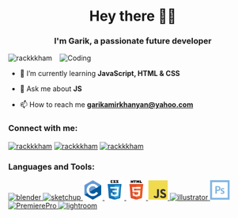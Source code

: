 <h1 align="center">Hey there 🙌🏻</h1>
<h3 align="center">I'm Garik, a passionate future developer</h3>

<img align="right" alt="Coding" width="400" src="https://cutewallpaper.org/28/cyber-wallpaper-gif/cybersecurity-building-a-secure-digital-society.gif">

<p align="left"> <img src="https://komarev.com/ghpvc/?username=rackkkham&label=Profile%20views&color=0e75b6&style=flat" alt="rackkkham" /> </p>

- 🌱 I’m currently learning **JavaScript, HTML & CSS**

- 💬 Ask me about **JS**

- 📫 How to reach me **garikamirkhanyan@yahoo.com**

<h3 align="left">Connect with me:</h3>
<p align="left">
<a href="https://twitter.com/rackkkham" target="blank"><img align="center" src="https://raw.githubusercontent.com/rahuldkjain/github-profile-readme-generator/master/src/images/icons/Social/twitter.svg" alt="rackkkham" height="30" width="40" /></a>
<a href="https://instagram.com/rackkkham" target="blank"><img align="center" src="https://raw.githubusercontent.com/rahuldkjain/github-profile-readme-generator/master/src/images/icons/Social/instagram.svg" alt="rackkkham" height="30" width="40" /></a>
<a href="https://t.me/rackkkham" target="blank"><img align="center" 
src="https://static.vecteezy.com/system/resources/previews/023/986/562/original/telegram-logo-telegram-logo-transparent-telegram-icon-transparent-free-free-png.png"
alt="rackkkham" height="40" width="40" /></a>
</p>

<h3 align="left">Languages and Tools:</h3>

<p align="left"> 
  <a href="https://www.blender.org/" target="_blank" rel="noreferrer"> <img src="https://download.blender.org/branding/community/blender_community_badge_white.svg" alt="blender" width="40" height="40"/> </a> 
  <a href="https://www.sketchup.com" target="_blank" rel="noreferrer"> <img src="https://i.imgur.com/lNa2QtW.png" alt="sketchup" width="40" height="40"/> </a> 
  <a href="https://www.cprogramming.com/" target="_blank" rel="noreferrer"> <img src="https://raw.githubusercontent.com/devicons/devicon/master/icons/c/c-original.svg" alt="c" width="40" height="40"/> </a>
  <a href="https://www.w3schools.com/css/" target="_blank" rel="noreferrer"> <img src="https://raw.githubusercontent.com/devicons/devicon/master/icons/css3/css3-original-wordmark.svg" alt="css3" width="40" height="40"/> </a> 
  <a href="https://www.w3.org/html/" target="_blank" rel="noreferrer"> <img src="https://raw.githubusercontent.com/devicons/devicon/master/icons/html5/html5-original-wordmark.svg" alt="html5" width="40" height="40"/> </a> 
    <a href="https://developer.mozilla.org/en-US/docs/Web/JavaScript" target="_blank" rel="noreferrer"> <img src="https://raw.githubusercontent.com/devicons/devicon/master/icons/javascript/javascript-original.svg" alt="javascript" width="40" height="40"/> </a> 
  <a href="https://www.adobe.com/in/products/illustrator.html" target="_blank" rel="noreferrer"> <img src="https://www.vectorlogo.zone/logos/adobe_illustrator/adobe_illustrator-icon.svg" alt="illustrator" width="40" height="40"/> </a> 
  <a href="https://www.photoshop.com/en" target="_blank" rel="noreferrer"> <img src="https://raw.githubusercontent.com/devicons/devicon/master/icons/photoshop/photoshop-line.svg" alt="photoshop" width="40" height="40"/> </a> 
  <a href="https://www.adobe.com/products/premiere.html" target="_blank" rel="noreferrer"> <img src="https://upload.wikimedia.org/wikipedia/commons/thumb/f/f2/Adobe_Premiere_Pro_Logo.svg/2048px-Adobe_Premiere_Pro_Logo.svg.png" alt="PremierePro" width="40" height="40"/> </a> 
  <a href="https://lightroom.adobe.com" target="_blank" rel="noreferrer"> <img src="https://ourworldinfocus.com/wp-content/uploads/2020/07/Adobe-Lightroom.png" alt="lightroom" width="40" height="40"/> </a>   
</p>

